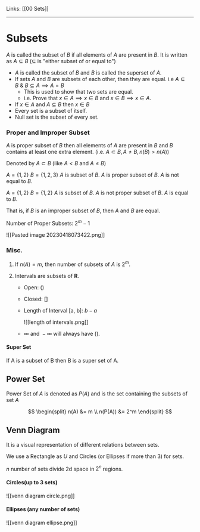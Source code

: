 Links: [[00 Sets]]
___
# Subsets
$A$ is called the subset of $B$ if all elements of $A$ are present in $B$.
It is written as $A \subseteq B$
($\subseteq$ is "either subset of or equal to")

- $A$ is called the subset of $B$ and $B$ is called the superset of $A$.
- If sets $A$ and $B$ are subsets of each other, then they are equal.
  i.e $A \subseteq B\ \&\ B \subseteq A \implies A = B$
	- This is used to show that two sets are equal.
	- i.e. Prove that $x \in A \implies x \in B$ and $x \in B \implies x \in A$.
- If $x \in A$ and $A \subseteq B$ then $x \in B$
- Every set is a subset of itself.
- Null set is the subset of every set.

### Proper and Improper Subset
$A$ is proper subset of $B$ then all elements of $A$ are present in $B$ and $B$ contains at least one extra element. (i.e. $A \subset B, A \neq B, n(B) > n(A)$)

Denoted by $A \subset B$ (like $A < B$ and $A \leq B$)

$A = \{1,2\}$
$B = \{1,2,3\}$
$A$ is subset of $B$.
$A$ is proper subset of $B$.
$A$ is not equal to $B$.

$A = \{1,2\}$
$B = \{1,2\}$
$A$ is subset of $B$.
$A$ is not proper subset of $B$.
$A$ is equal to $B$.

That is, if $B$ is an improper subset of $B$, then $A$ and $B$ are equal.

Number of Proper Subsets: $2^{m}-1$

![[Pasted image 20230418073422.png]]

### Misc.
1. If $n(A)=m$, then number of subsets of $A$ is $2^{m}$.

5. Intervals are subsets of **R**.
	- Open: ()
	- Closed: [] 
	- Length of Interval [a, b]: $b-a$
	  
	  ![[length of intervals.png]]
	- $\infty\ \text{and}\ -\infty$ will always have ().
	


#### Super Set
If A is a subset of B then B is a super set of A.

## Power Set
Power Set of $A$ is denoted as $P(A)$ and is the set containing the subsets of set $A$

$$
\begin{split}
n(A) &= m \\
n(P(A)) &= 2^m
\end{split}
$$

## Venn Diagram
It is a visual representation of different relations between sets.

We use a Rectangle as $U$ and Circles (or Ellipses if more than 3) for sets.

$n$ number of sets divide 2d space in $2^{n}$ regions. 

#### Circles(up to 3 sets)
![[venn diagram circle.png]]

#### Ellipses (any number of sets)
![[venn diagram ellipse.png]]